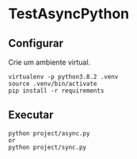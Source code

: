 # TestAsyncPython

## Configurar
Crie um ambiente virtual.

```
virtualenv -p python3.8.2 .venv
source .venv/bin/activate
pip install -r requirements
```

## Executar
```
python project/async.py
or
python project/sync.py
```